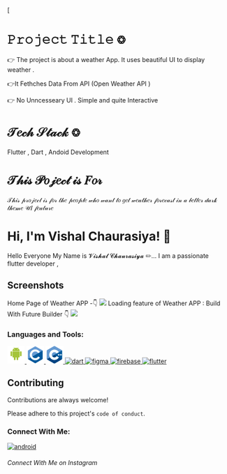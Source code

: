 [
# 𝙿𝚛𝚘𝚓𝚎𝚌𝚝 𝚃𝚒𝚝𝚕𝚎 𖢨

👉 The project is about a weather App. It uses beautiful UI to display weather .

👉It Fethches Data From API (Open Weather API )

👉 No Unncesseary UI . Simple and quite Interactive 

# 𝒯𝑒𝒸𝒽 𝒮𝓉𝒶𝒸𝓀 𖢨

 Flutter , Dart , Andoid Development 
 

# 𝒯𝒽𝒾𝓈 𝒫𝑜𝒿𝑒𝒸𝓉 𝒾𝓈 𝐹𝑜𝓇 

𝒯𝒽𝒾𝓈 𝓅𝓇𝑜𝒿𝑒𝒸𝓉 𝒾𝓈 𝒻𝑜𝓇 𝓉𝒽𝑒 𝓅𝑒𝑜𝓅𝓁𝑒 𝓌𝒽𝑜 𝓌𝒶𝓃𝓉 𝓉𝑜 𝑔𝑒𝓉 𝓌𝑒𝒶𝓉𝒽𝑒𝓇 𝒻𝑜𝓇𝑒𝒸𝒶𝓈𝓉 𝒾𝓃 𝒶 𝒷𝑒𝓉𝓉𝑒𝓇 𝒹𝒶𝓇𝓀 𝓉𝒽𝑒𝓂𝑒 𝒰𝐼 𝒻𝑒𝒶𝓉𝓊𝓇𝑒
# Hi, I'm Vishal Chaurasiya! 👋

Hello Everyone My Name is 𝓥𝓲𝓼𝓱𝓪𝓵 𝓒𝓱𝓪𝓾𝓻𝓪𝓼𝓲𝔂𝓪 ✏...
I am a passionate flutter developer , 
## Screenshots


Home Page of Weather APP -👇
![](
    https://i.ibb.co/ystntY8/Screenshot-20231008-075621.jpg
)
Loading feature of Weather APP : Build With Future Builder 👇
![](
    https://i.ibb.co/ww2BQWv/Screenshot-20231008-075629.jpg
)

<h3 align="left">Languages and Tools:</h3>
<p align="left"> <a href="https://developer.android.com" target="_blank" rel="noreferrer"> <img src="https://raw.githubusercontent.com/devicons/devicon/master/icons/android/android-original-wordmark.svg" alt="android" width="40" height="40"/> </a> <a href="https://www.cprogramming.com/" target="_blank" rel="noreferrer"> <img src="https://raw.githubusercontent.com/devicons/devicon/master/icons/c/c-original.svg" alt="c" width="40" height="40"/> </a> <a href="https://www.w3schools.com/cpp/" target="_blank" rel="noreferrer"> <img src="https://raw.githubusercontent.com/devicons/devicon/master/icons/cplusplus/cplusplus-original.svg" alt="cplusplus" width="40" height="40"/> </a> <a href="https://dart.dev" target="_blank" rel="noreferrer"> <img src="https://www.vectorlogo.zone/logos/dartlang/dartlang-icon.svg" alt="dart" width="40" height="40"/> </a> <a href="https://www.figma.com/" target="_blank" rel="noreferrer"> <img src="https://www.vectorlogo.zone/logos/figma/figma-icon.svg" alt="figma" width="40" height="40"/> </a> <a href="https://firebase.google.com/" target="_blank" rel="noreferrer"> <img src="https://www.vectorlogo.zone/logos/firebase/firebase-icon.svg" alt="firebase" width="40" height="40"/> </a> <a href="https://flutter.dev" target="_blank" rel="noreferrer"> <img src="https://www.vectorlogo.zone/logos/flutterio/flutterio-icon.svg" alt="flutter" width="40" height="40"/> </a> </p>


## Contributing

Contributions are always welcome!

Please adhere to this project's `code of conduct`.
<h3 align="left">Connect With Me:</h3>
<p align="left"> <a href="https://www.instagram.com/vishal_.chaurasiya_/" rel="noreferrer"> <img src="https://www.vectorlogo.zone/logos/instagram/instagram-icon.svg" alt="android" width="40" height="40"/> </a>
 </p>
<h6>
 Connect With Me on Instagram 
</h6>
